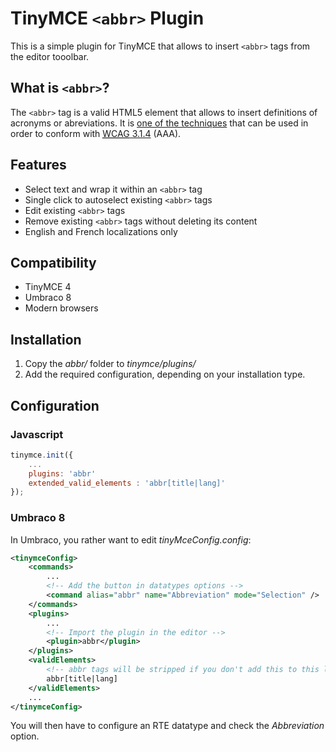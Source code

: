 # TinyMCE `<abbr>` Plugin
This is a simple plugin for TinyMCE that allows to insert `<abbr>` tags from the editor tooolbar.

## What is `<abbr>`?

The `<abbr>` tag is a valid HTML5 element that allows to insert definitions of acronyms or abreviations. It is [one of the techniques](https://www.w3.org/TR/WCAG20-TECHS/H28.html) that can be used in order to conform with [<abbr title="Web Content Accessibility Guidelines">WCAG</abbr> 3.1.4](https://www.w3.org/TR/UNDERSTANDING-WCAG20/meaning-located.html) (AAA).

## Features

* Select text and wrap it within an `<abbr>` tag
* Single click to autoselect existing `<abbr>` tags
* Edit existing `<abbr>` tags
* Remove existing `<abbr>` tags without deleting its content
* English and French localizations only

## Compatibility

* TinyMCE 4
* Umbraco 8
* Modern browsers

## Installation

1. Copy the _abbr/_ folder to _tinymce/plugins/_
1. Add the required configuration, depending on your installation type.

## Configuration 

### Javascript
```js
tinymce.init({
    ...
    plugins: 'abbr'
    extended_valid_elements : 'abbr[title|lang]'
});

```

### Umbraco 8
In Umbraco, you rather want to edit _tinyMceConfig.config_:

```xml
<tinymceConfig>
    <commands>
        ...
        <!-- Add the button in datatypes options -->
        <command alias="abbr" name="Abbreviation" mode="Selection" />
    </commands>
    <plugins>
        ...
        <!-- Import the plugin in the editor -->
        <plugin>abbr</plugin>
    </plugins>
    <validElements>
        <!-- abbr tags will be stripped if you don't add this to this list -->
        abbr[title|lang]
    </validElements>
    ...
</tinymceConfig>
``` 

You will then have to configure an RTE datatype and check the _Abbreviation_ option.